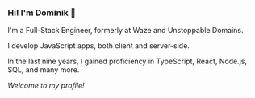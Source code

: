 ### Hi! I'm Dominik 👋

I'm a Full-Stack Engineer, formerly at Waze and Unstoppable Domains.

I develop JavaScript apps, both client and server-side.

In the last nine years, I gained proficiency in TypeScript, React, Node.js, SQL, and many more.

_Welcome to my profile!_
